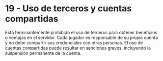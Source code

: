 # 19 - Uso de terceros y cuentas compartidas

Está terminantemente prohibido el uso de terceros para obtener beneficios o ventajas en el servidor. Cada jugador es responsable de su propia cuenta y no debe compartir sus credenciales con otras personas. El uso de cuentas compartidas puede resultar en sanciones graves, incluyendo la suspensión permanente de la cuenta.
